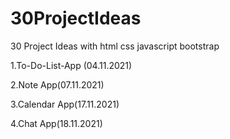 # 30ProjectIdeas

30 Project Ideas with html css javascript bootstrap

1.To-Do-List-App (04.11.2021)

2.Note App(07.11.2021)

3.Calendar App(17.11.2021)

4.Chat App(18.11.2021)
